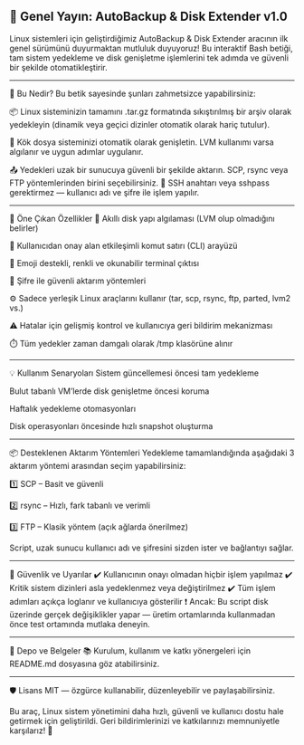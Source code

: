## 📢 Genel Yayın: AutoBackup & Disk Extender v1.0
Linux sistemleri için geliştirdiğimiz AutoBackup & Disk Extender aracının ilk genel sürümünü duyurmaktan mutluluk duyuyoruz!
Bu interaktif Bash betiği, tam sistem yedekleme ve disk genişletme işlemlerini tek adımda ve güvenli bir şekilde otomatikleştirir.

***



🧰 Bu Nedir?
Bu betik sayesinde şunları zahmetsizce yapabilirsiniz:

📦 Linux sisteminizin tamamını .tar.gz formatında sıkıştırılmış bir arşiv olarak yedekleyin (dinamik veya geçici dizinler otomatik olarak hariç tutulur).

🚀 Kök dosya sisteminizi otomatik olarak genişletin. LVM kullanımı varsa algılanır ve uygun adımlar uygulanır.

📤 Yedekleri uzak bir sunucuya güvenli bir şekilde aktarın. SCP, rsync veya FTP yöntemlerinden birini seçebilirsiniz.
🔐 SSH anahtarı veya sshpass gerektirmez — kullanıcı adı ve şifre ile işlem yapılır.

***



🔑 Öne Çıkan Özellikler
🧠 Akıllı disk yapı algılaması (LVM olup olmadığını belirler)

💬 Kullanıcıdan onay alan etkileşimli komut satırı (CLI) arayüzü

🌈 Emoji destekli, renkli ve okunabilir terminal çıktısı

🔐 Şifre ile güvenli aktarım yöntemleri

⚙️ Sadece yerleşik Linux araçlarını kullanır (tar, scp, rsync, ftp, parted, lvm2 vs.)

⚠️ Hatalar için gelişmiş kontrol ve kullanıcıya geri bildirim mekanizması

⏱️ Tüm yedekler zaman damgalı olarak /tmp klasörüne alınır

***



💡 Kullanım Senaryoları
Sistem güncellemesi öncesi tam yedekleme

Bulut tabanlı VM’lerde disk genişletme öncesi koruma

Haftalık yedekleme otomasyonları

Disk operasyonları öncesinde hızlı snapshot oluşturma

***



📦 Desteklenen Aktarım Yöntemleri
Yedekleme tamamlandığında aşağıdaki 3 aktarım yöntemi arasından seçim yapabilirsiniz:

1️⃣ SCP – Basit ve güvenli

2️⃣ rsync – Hızlı, fark tabanlı ve verimli

3️⃣ FTP – Klasik yöntem (açık ağlarda önerilmez)

Script, uzak sunucu kullanıcı adı ve şifresini sizden ister ve bağlantıyı sağlar.

***



🚨 Güvenlik ve Uyarılar
✔️ Kullanıcının onayı olmadan hiçbir işlem yapılmaz
✔️ Kritik sistem dizinleri asla yedeklenmez veya değiştirilmez
✔️ Tüm işlem adımları açıkça loglanır ve kullanıcıya gösterilir
❗ Ancak: Bu script disk üzerinde gerçek değişiklikler yapar — üretim ortamlarında kullanmadan önce test ortamında mutlaka deneyin.

***



📁 Depo ve Belgeler
📚 Kurulum, kullanım ve katkı yönergeleri için README.md dosyasına göz atabilirsiniz.

***



🛡️ Lisans
MIT — özgürce kullanabilir, düzenleyebilir ve paylaşabilirsiniz.

Bu araç, Linux sistem yönetimini daha hızlı, güvenli ve kullanıcı dostu hale getirmek için geliştirildi.
Geri bildirimlerinizi ve katkılarınızı memnuniyetle karşılarız! 🙌

